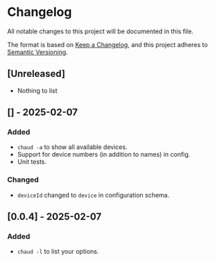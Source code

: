 <!--
id: changelog
tags: ''
-->

# Changelog

All notable changes to this project will be documented in this file.

The format is based on [Keep a Changelog](https://keepachangelog.com/en/1.0.0/),
and this project adheres to [Semantic Versioning](https://semver.org/spec/v2.0.0.html).

## [Unreleased]

- Nothing to list

## [] - 2025-02-07

### Added

- `chaud -a` to show all available devices.
- Support for device numbers (in addition to names) in config.
- Unit tests.

### Changed

- `deviceId` changed to `device` in configuration schema.

## [0.0.4] - 2025-02-07

### Added

- `chaud -l` to list your options.
